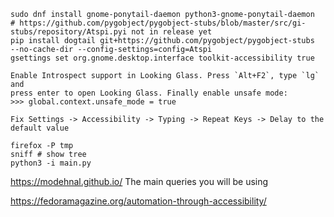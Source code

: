 ```
sudo dnf install gnome-ponytail-daemon python3-gnome-ponytail-daemon
# https://github.com/pygobject/pygobject-stubs/blob/master/src/gi-stubs/repository/Atspi.pyi not in release yet
pip install dogtail git+https://github.com/pygobject/pygobject-stubs  --no-cache-dir --config-settings=config=Atspi
gsettings set org.gnome.desktop.interface toolkit-accessibility true

Enable Introspect support in Looking Glass. Press `Alt+F2`, type `lg` and
press enter to open Looking Glass. Finally enable unsafe mode:
>>> global.context.unsafe_mode = true

Fix Settings -> Accessibility -> Typing -> Repeat Keys -> Delay to the default value

firefox -P tmp
sniff # show tree
python3 -i main.py
```

https://modehnal.github.io/ The main queries you will be using



https://fedoramagazine.org/automation-through-accessibility/